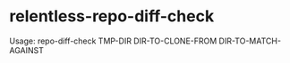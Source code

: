 relentless-repo-diff-check
==========================
Usage: repo-diff-check TMP-DIR DIR-TO-CLONE-FROM DIR-TO-MATCH-AGAINST

